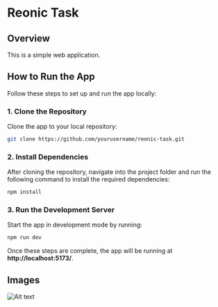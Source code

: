 # Reonic Task

## Overview

This is a simple web application.

## How to Run the App

Follow these steps to set up and run the app locally:

### 1. Clone the Repository  
Clone the app to your local repository:
```bash
git clone https://github.com/yourusername/reonic-task.git
```

### 2. Install Dependencies  
After cloning the repository, navigate into the project folder and run the following command to install the required dependencies:
```bash
npm install
```

### 3. Run the Development Server  
Start the app in development mode by running:
```bash
npm run dev
```

Once these steps are complete, the app will be running at **http://localhost:5173/**.

## Images

![Alt text](/basic-nodata.png)